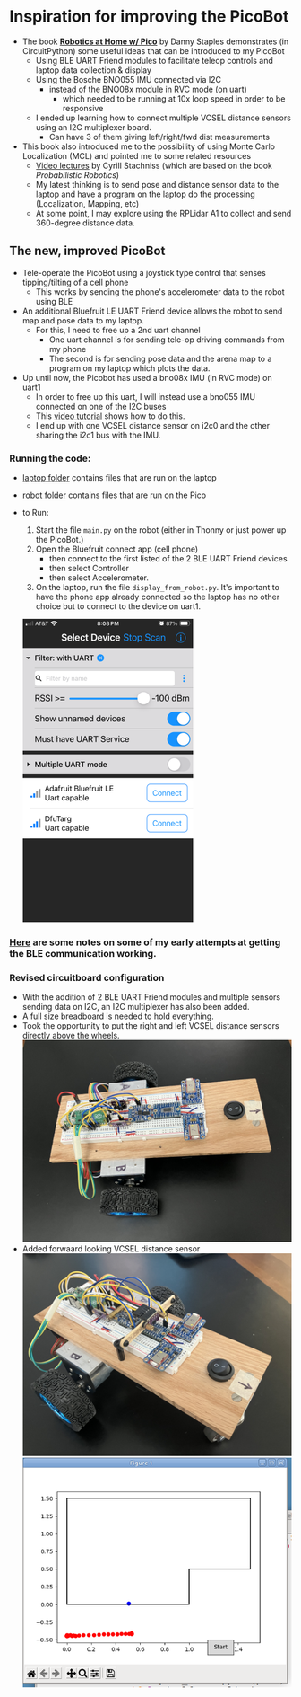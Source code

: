 # Inspiration for improving the PicoBot
* The book [**Robotics at Home w/ Pico**](/home/doug/Downloads/Robotics_at_home_with_Pico.pdf) by Danny Staples demonstrates (in CircuitPython) some useful ideas that can be introduced to my PicoBot
    * Using BLE UART Friend modules to facilitate teleop controls and laptop data collection & display
    * Using the Bosche BNO055 IMU connected via I2C
        * instead of the BNO08x module in RVC mode (on uart)
            * which needed to be running at 10x loop speed in order to be responsive
    * I ended up learning how to connect multiple VCSEL distance sensors using an I2C multiplexer board.
        * Can have 3 of them giving left/right/fwd dist measurements
* This book also introduced me to the possibility of using Monte Carlo Localization (MCL) and pointed me to some related resources
    * [Video lectures](https://www.youtube.com/playlist?list=PLgnQpQtFTOGQEn33QDVGJpiZLi-SlL7vA) by Cyrill Stachniss (which are based on the book *Probabilistic Robotics*)
    * My latest thinking is to send pose and distance sensor data to the laptop and have a program on the laptop do the processing (Localization, Mapping, etc)
    * At some point, I may explore using the RPLidar A1 to collect and send 360-degree distance data.

## The new, improved PicoBot

* Tele-operate the PicoBot using a joystick type control that senses tipping/tilting of a cell phone
    * This works by sending the phone's accelerometer data to the robot using BLE
* An additional Bluefruit LE UART Friend device allows the robot to send map and pose data to my laptop.
    * For this, I need to free up a 2nd uart channel
        * One uart channel is for sending tele-op driving commands from my phone
        * The second is for sending pose data and the arena map to a program on my laptop which plots the data.
* Up until now, the Picobot has used a bno08x IMU (in RVC mode) on uart1
    * In order to free up this uart, I will instead use a bno055 IMU connected on one of the I2C buses
    * This [video tutorial](https://core-electronics.com.au/videos/raspberry-pi-pico-workshop-chapter-44-i2c) shows how to do this.
    * I end up with one VCSEL distance sensor on i2c0 and the other sharing the i2c1 bus with the IMU.

### Running the code:
* [laptop folder](laptop) contains files that are run on the laptop
* [robot folder](robot) contains files that are run on the Pico

* to Run:
    1. Start the file `main.py` on the robot (either in Thonny or just power up the PicoBot.)
    2. Open the Bluefruit connect app (cell phone)
        * then connect to the first listed of the 2 BLE UART Friend devices
        * then select Controller
        * then select Accelerometer.
    3. On the laptop, run the file `display_from_robot.py`. It's important to have the phone app already connected so the laptop has no other choice but to connect to the device on uart1.

    ![bluefruit connect app](imgs/bluefruit_connect_app.png)

### [Here](early_code.md) are some notes on some of my early attempts at getting the BLE communication working.

### Revised circuitboard configuration
* With the addition of 2 BLE UART Friend modules and multiple sensors sending data on I2C, an I2C multiplexer has also been added.
* A full size breadboard is needed to hold everything.
* Took the opportunity to put the right and left VCSEL distance sensors directly above the wheels.
![PicoBot electronics](imgs/picobot_electronics.jpg)
* Added forwaard looking VCSEL distance sensor
![PicoBot w/ all 3 distance sensors](imgs/with_fwd_dist_sensor.jpg)
![Right sensor values plotted](imgs/sensor-values-plotted.png)

